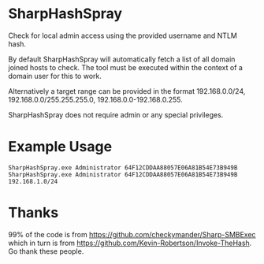 # SharpHashSpray
Check for local admin access using the provided username and NTLM hash. 

By default SharpHashSpray will automatically fetch a list of all domain joined hosts to check. The tool must be executed within the context of a domain user for this to work.

Alternatively a target range can be provided in the format 192.168.0.0/24, 192.168.0.0/255.255.255.0, 192.168.0.0-192.168.0.255. 

SharpHashSpray does not require admin or any special privileges.

# Example Usage
```
SharpHashSpray.exe Administrator 64F12CDDAA88057E06A81B54E73B949B
SharpHashSpray.exe Administrator 64F12CDDAA88057E06A81B54E73B949B 192.168.1.0/24
```

# Thanks
99% of the code is from https://github.com/checkymander/Sharp-SMBExec which in turn is from https://github.com/Kevin-Robertson/Invoke-TheHash. Go thank these people.
